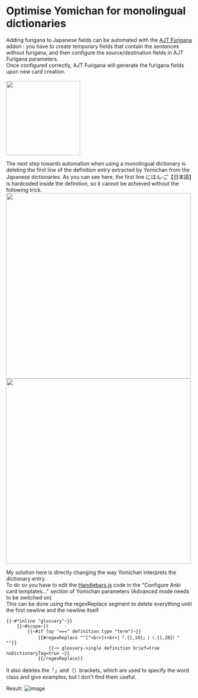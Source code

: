 # Optimise Yomichan for monolingual dictionaries

Adding furigana to Japanese fields can be automated with the [AJT Furigana](https://github.com/Ajatt-Tools/Furigana) addon : you have to create temporary fields that contain the sentences without furigana, and then configure the source/destination fields in AJT Furigana parameters.<br>
Once configured correctly, AJT Furigana will generate the furigana fields upon new card creation.<br><br>
<img src="https://user-images.githubusercontent.com/99618877/208629873-460ad796-15fa-427c-aa72-3cb2b8f2bbee.png" width="200"><br>

The next step towards automation when using a monolingual dictionary is deleting the first line of the definition entry extracted by Yomichan from the Japanese dictionaries. As you can see here, the first line にほん‐ご【日本語】is hardcoded inside the definition, so it cannot be achieved without the following trick.<br>
<img src="https://user-images.githubusercontent.com/99618877/208631563-8566757c-cd68-4f9c-8faf-e563dcfa1938.png" width="500">
<img src="https://user-images.githubusercontent.com/99618877/208632803-b376eb13-4e41-4a68-a2a1-b0a02013a004.png" width="500">
<br>

My solution here is directly changing the way Yomichan interprets the dictionary entry.<br>
To do so you have to edit the [Handlebars.js](https://handlebarsjs.com/guide/) code in the "Configure Anki card templates..." section of Yomichan parameters (Advanced mode needs to be switched on)<br>
This can be done using the regexReplace segment to delete everything until the first newline and the newline itself.
```
{{~#*inline "glossary"~}}
    {{~#scope~}}
        {{~#if (op "===" definition.type "term")~}}
            {{#regexReplace "^[^<br>]+<br>|「.{1,10}」|（.{1,20}）" ""}}
                {{~> glossary-single definition brief=true noDictionaryTag=true ~}}
            {{/regexReplace}}
```
It also deletes the「」and（）brackets, which are used to specify the word class and give examples, but I don't find them useful.

Result:
![image](https://user-images.githubusercontent.com/99618877/208634851-1588fc58-506b-4d25-a689-d3e3a6b4cff8.png)
